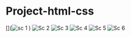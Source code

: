 # Project-html-css
[](![sc 1](https://user-images.githubusercontent.com/116200603/236557201-7a0fc52b-ca0b-4b08-9871-e9bc65389057.png)
)
![Sc 2](https://user-images.githubusercontent.com/116200603/236558165-48a1d815-3f6a-4639-8d03-d153eaa636a7.png)
![Sc 3](https://user-images.githubusercontent.com/116200603/236558853-cd98c62d-aa1f-49ad-9232-8abf7acdada7.png)
![Sc 4](https://user-images.githubusercontent.com/116200603/236559042-af4dee76-ccae-4c18-aae3-026fa1f9f863.png)
![Sc 5](https://user-images.githubusercontent.com/116200603/236559144-0d8f3435-1fdf-4872-928c-7ec184e08fd9.png)
![Sc 6](https://user-images.githubusercontent.com/116200603/236559167-c5199b9f-d22d-4a54-8765-554075d79428.png)
